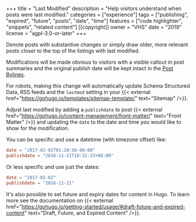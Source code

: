 +++
title = "Last Modified"
description = "Help visitors understand when posts were last modified."
categories = ["experience"]
tags = ["publishing", "expired", "future", "posts", "date", "time"]
features = ["code highlighter", "snippets", "related content"]
[[copyright]]
  owner = "VHS"
  date = "2019"
  license = "agpl-3.0-or-later"
+++

Denote posts with substantive changes or simply draw older, more relevant posts closer to the top of the listings with last modified.

Modifications will be made obvious to visitors with a visible callout in post summaries and the original publish date will be kept intact in the [Post Bylines](../post-bylines).

For robots, making this change will automatically update Schema Structured Data, RSS feeds and the `lastmod` setting in your {{< external href="https://gohugo.io/templates/sitemap-template/" text="Sitemap" />}}.

Adjust last modified by adding a `publishdate` to post {{< external href="https://gohugo.io/content-management/front-matter/" text="Front Matter" />}} and updating the `date` to the date and time you would like to show for the modification.

You can be specific and use a datetime (with timezone offset) like:

```toml
date = "2017-02-02T01:20:56-06:00"
publishdate = "2016-11-21T10:32:33+08:00"
```

Or less specific and use just the dates:

```toml
date = "2017-02-02"
publishdate = "2016-11-21"
```

It's also possible to set future and expiry dates for content in Hugo. To learn more see the documentation on {{< external href="https://gohugo.io/getting-started/usage/#draft-future-and-expired-content" text="Draft, Future, and Expired Content" />}}.
